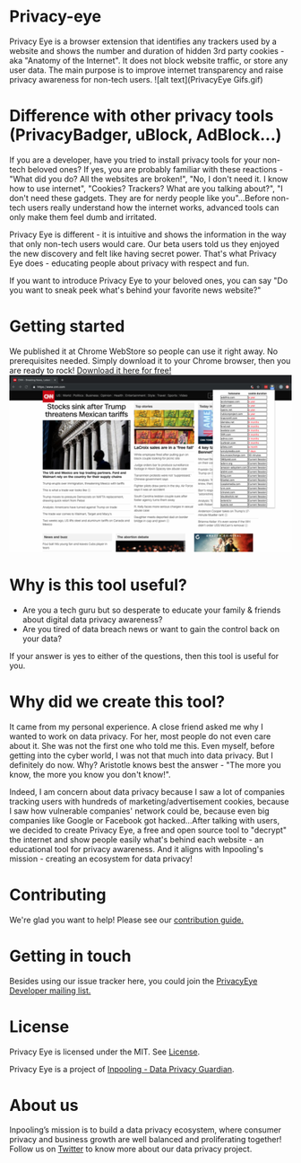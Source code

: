 # Privacy-eye
Privacy Eye is a browser extension that identifies any trackers used by a website and shows the number and duration of hidden 3rd party cookies - aka "Anatomy of the Internet". It does not block website traffic, or store any user data. The main purpose is to improve internet transparency and raise privacy awareness for non-tech users. 
![alt text](PrivacyEye Gifs.gif) 
# Difference with other privacy tools (PrivacyBadger, uBlock, AdBlock...)
If you are a developer, have you tried to install privacy tools for your non-tech beloved ones? If yes, you are probably familiar with these reactions - "What did you do? All the websites are broken!", "No, I don't need it. I know how to use internet", "Cookies? Trackers? What are you talking about?", "I don't need these gadgets. They are for nerdy people like you"...Before non-tech users really understand how the internet works, advanced tools can only make them feel dumb and irritated. 

Privacy Eye is different - it is intuitive and shows the information in the way that only non-tech users would care. Our beta users told us they enjoyed the new discovery and felt like having secret power. That's what Privacy Eye does - educating people about privacy with respect and fun.  

If you want to introduce Privacy Eye to your beloved ones, you can say "Do you want to sneak peek what's behind your favorite news website?"

# Getting started
We published it at Chrome WebStore so people can use it right away. No prerequisites needed. Simply download it to your Chrome browser, then you are ready to rock! [Download it here for free!](https://inpooling.com/blog/privacy-eye-free-and-open-source-browser-extension-for-data-privacy/) 
![alt text](https://github.com/Dan-inpooling/Privacy-eye/blob/master/Privacy%20Eye%20Screenshot%201280x800.png)

# Why is this tool useful?
- Are you a tech guru but so desperate to educate your family & friends about digital data privacy awareness?
- Are you tired of data breach news or want to gain the control back on your data?

If your answer is yes to either of the questions, then this tool is useful for you.

# Why did we create this tool?
It came from my personal experience. A close friend asked me why I wanted to work on data privacy. For her, most people do not even care about it. She was not the first one who told me this. Even myself, before getting into the cyber world, I was not that much into data privacy. But I definitely do now. Why? Aristotle knows best the answer - "The more you know, the more you know you don't know!".

Indeed, I am concern about data privacy because I saw a lot of companies tracking users with hundreds of marketing/advertisement cookies, because I saw how vulnerable companies' network could be, because even big companies like Google or Facebook got hacked...After talking with users, we decided to create Privacy Eye, a free and open source tool to "decrypt" the internet and show people easily what's behind each website - an educational tool for privacy awareness.
And it aligns with Inpooling's mission - creating an ecosystem for data privacy!

# Contributing
We're glad you want to help! Please see our [contribution guide.](https://github.com/Dan-inpooling/Privacy-eye/blob/master/CONTRIBUTING.md)

# Getting in touch
Besides using our issue tracker here, you could join the [PrivacyEye Developer mailing list.](https://groups.google.com/a/inpooling.com/d/forum/privacyeye)

# License
Privacy Eye is licensed under the MIT. See [License](https://github.com/Dan-inpooling/Privacy-eye/blob/master/LICENSE).

Privacy Eye is a project of [Inpooling - Data Privacy Guardian](https://inpooling.com/welcome).

# About us
Inpooling’s mission is to build a data privacy ecosystem, where consumer privacy and business growth are well balanced and proliferating together! Follow us on [Twitter](https://twitter.com/inpooling) to know more about our data privacy project.
